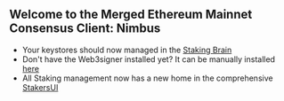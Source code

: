 ## Welcome to the Merged Ethereum Mainnet Consensus Client: Nimbus

- Your keystores should now managed in the [Staking Brain](http://brain.web3signer.dappnode) 
- Don't have the Web3signer installed yet? It can be manually installed [here](http://my.dappnode/installer/my/web3signer.dnp.dappnode.eth)
- All Staking management now has a new home in the comprehensive [StakersUI](http://my.dappnode/stakers/ethereum)
